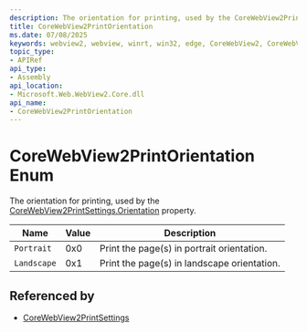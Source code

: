 ```yaml
---
description: The orientation for printing, used by the CoreWebView2PrintSettings.Orientation property.
title: CoreWebView2PrintOrientation
ms.date: 07/08/2025
keywords: webview2, webview, winrt, win32, edge, CoreWebView2, CoreWebView2Controller, browser control, edge html, CoreWebView2PrintOrientation
topic_type:
- APIRef
api_type:
- Assembly
api_location:
- Microsoft.Web.WebView2.Core.dll
api_name:
- CoreWebView2PrintOrientation
---
```


# CoreWebView2PrintOrientation Enum

The orientation for printing, used by the [CoreWebView2PrintSettings.Orientation](corewebview2printsettings.md#orientation) property.

| Name |  Value | Description |
|--|--|--|
|`Portrait` | 0x0  |  Print the page(s) in portrait orientation.|
|`Landscape` | 0x1  |  Print the page(s) in landscape orientation.|


## Referenced by

- [CoreWebView2PrintSettings](corewebview2printsettings.md)
